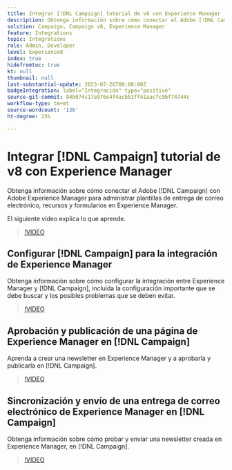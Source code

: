 ```yaml
---
title: Integrar [!DNL Campaign] tutorial de v8 con Experience Manager
description: Obtenga información sobre cómo conectar el Adobe [!DNL Campaign] con Adobe Experience Manager para administrar plantillas de entrega de correo electrónico, recursos y formularios en Experience Manager.
solution: Campaign, Campaign v8, Experience Manager
feature: Integrations
topic: Integrations
role: Admin, Developer
level: Experienced
index: true
hidefromtoc: true
kt: null
thumbnail: null
last-substantial-update: 2023-07-26T00:00:00Z
badgeIntegration: label="Integración" type="positive"
source-git-commit: 94b074c17e976e4f4acbb1ff41aacfc9bf74744c
workflow-type: tm+mt
source-wordcount: '136'
ht-degree: 25%

---
```



# Integrar [!DNL Campaign] tutorial de v8 con Experience Manager

Obtenga información sobre cómo conectar el Adobe [!DNL Campaign] con Adobe Experience Manager para administrar plantillas de entrega de correo electrónico, recursos y formularios en Experience Manager.

El siguiente vídeo explica lo que aprende.

>[!VIDEO](https://video.tv.adobe.com/v/340319?quality=12&learn=on)

## Configurar [!DNL Campaign] para la integración de Experience Manager

Obtenga información sobre cómo configurar la integración entre Experience Manager y [!DNL Campaign], incluida la configuración importante que se debe buscar y los posibles problemas que se deben evitar.

>[!VIDEO](https://video.tv.adobe.com/v/340121?quality=12&learn=on)

## Aprobación y publicación de una página de Experience Manager en [!DNL Campaign]

Aprenda a crear una newsletter en Experience Manager y a aprobarla y publicarla en [!DNL Campaign].

>[!VIDEO](https://video.tv.adobe.com/v/340678?quality=12&learn=on)

## Sincronización y envío de una entrega de correo electrónico de Experience Manager en [!DNL Campaign]

Obtenga información sobre cómo probar y enviar una newsletter creada en Experience Manager, en [!DNL Campaign].

>[!VIDEO](https://video.tv.adobe.com/v/340151?quality=12&learn=on)
